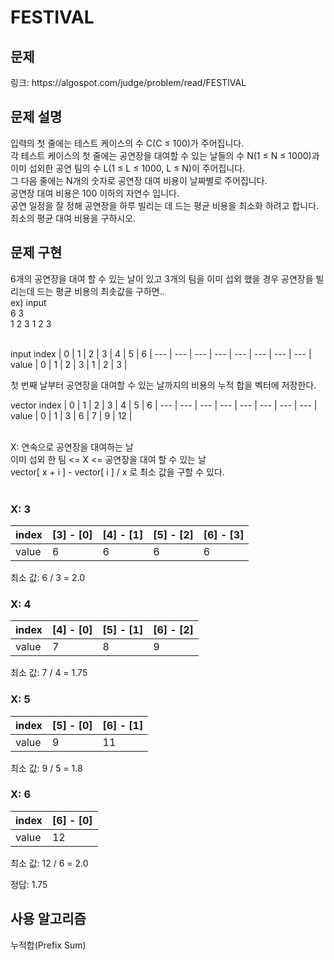 # FESTIVAL

<h2> 문제 </h2>
링크: https://algospot.com/judge/problem/read/FESTIVAL

<h2> 문제 설명 </h2>
입력의 첫 줄에는 테스트 케이스의 수 C(C ≤ 100)가 주어집니다.<br>
각 테스트 케이스의 첫 줄에는 공연장을 대여할 수 있는 날들의 수 N(1 ≤ N ≤ 1000)과 이미 섭외한 공연 팀의 수 L(1 ≤ L ≤ 1000, L ≤ N)이 주어집니다.<br>
그 다음 줄에는 N개의 숫자로 공연장 대여 비용이 날짜별로 주어집니다.<br>
공연장 대여 비용은 100 이하의 자연수 입니다.<br>
공연 일정을 잘 정해 공연장을 하루 빌리는 데 드는 평균 비용을 최소화 하려고 합니다.<br>
최소의 평균 대여 비용을 구하시오.
 
<h2> 문제 구현 </h2>
6개의 공연장을 대여 할 수 있는 날이 있고 3개의 팀을 이미 섭외 했을 경우 공연장을 빌리는데 드는 평균 비용의 최솟값을 구하면..<br>
ex) input<br>
6 3 <br>
1 2 3 1 2 3 <br><br>

input
index | 0 | 1 | 2 | 3 | 4 | 5 | 6 |
--- | --- | --- | --- | --- | --- | --- | --- |
value | 0 | 1 | 2 | 3 | 1 | 2 | 3 |

첫 번째 날부터 공연장을 대여할 수 있는 날까지의 비용의 누적 합을 벡터에 저장한다. <bR>
 
vector
index | 0 | 1 | 2 | 3 | 4 | 5 | 6 |
--- | --- | --- | --- | --- | --- | --- | --- |
value | 0 | 1 | 3 | 6 | 7 | 9 | 12 |

<br>
X: 연속으로 공연장을 대여하는 날<br>
이미 섭외 한 팀 <= X <= 공연장을 대여 할 수 있는 날<br>
vector[ x + i ] - vector[ i ] / x 로 최소 값을 구할 수 있다.<br>
<br>
 
<h3>X: 3</h3>
 
index | [3] - [0] | [4] - [1] | [5] - [2] | [6] - [3] |
--- | --- | --- | --- | --- |
value | 6 | 6 | 6 | 6 |

최소 값: 6 / 3 = 2.0
<br>

<h3>X: 4</h3>
 
index | [4] - [0] | [5] - [1] | [6] - [2] |
--- | --- | --- | --- |
value | 7 | 8 | 9 |

최소 값: 7 / 4 = 1.75
<br>
 
<h3>X: 5</h3>
 
index | [5] - [0] | [6] - [1] |
--- | --- | --- |
value | 9 | 11 |

최소 값: 9 / 5 = 1.8
<br>
 
<h3>X: 6</h3>
 
index | [6] - [0] |
--- | --- |
value | 12 |

최소 값: 12 / 6 = 2.0
<br>
 
정답: 1.75

<h2> 사용 알고리즘 </h2>
누적합(Prefix Sum)

